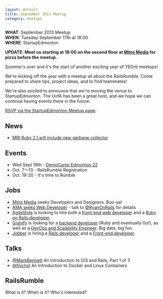 ```yaml
---
layout: default
title: September 2013 Meetup
category: meetups
---
```


**WHAT**: September 2013 Meetup  
**WHEN**: Tuesday September 17th at 18:00  
**WHERE**: StartupEdmonton  

**UPDATE: Meet us starting at 18:00 on the second floor at [Mitre Media](http://mitremedia.com/) for pizza before the meetup.**

Summer's over and it's the start of another exciting year of YEGrb meetups!

We're kicking off the year with a meetup all about the RailsRumble. Come prepared to share tips, project ideas, and to find teammates!

We're also excited to announce that we're moving the venue to StartupEdmonton. The UofA has been a great host, and we hope we can continue having events there in the future.

[RSVP via the StartupEdmonton Meetup page](http://www.meetup.com/startupedmonton/events/138173042/).

## News

 * [MRI Ruby 2.1 will include new garbage collector](http://www.infoq.com/news/2013/09/ruby-2-1-gc-revamp)

## Events

 * Wed Sept 19th - [DemoCamp Edmonton 22](http://www.meetup.com/startupedmonton/events/137164032/)
 * Oct. 7—13 - RailsRumble Registration
 * Oct. 19-20 - It's time to Rumble

## Jobs

 * [Mitre Media](http://mitremedia.com) seeks Developers and Designers. Boo-ya!
 * [AMA seeks Web Developer](http://careers.stackoverflow.com/jobs/39399/web-developer-iii-alberta-motor-association?a=M3anUN4k&searchTerm=AMA) - talk to [@RyanOnRails](https://twitter.com/ryanonrails) for details
 * [AgileStyle](http://www.agilestyle.com/) is looking to hire both a [front-end web developer](http://www.agilestyle.com/careers) and a [Ruby on Rails developer](http://www.agilestyle.com/careers).
 * [Granify](http://granify.com/) is looking for a [backend developer](http://granify.com/careers/backend-developer/) (Ruby and eventually Go!), as well as a [DevOps and Scalability Engineer](http://granify.com/careers/devops-engineer/). Big data, big fun.
 * [Jobber](http://getjobber.com/) is hiring a [Rails developer](http://getjobber.com/jobs/rails_developer) and a [Front-end developer](http://getjobber.com/jobs/frontend_developer).

## Talks

* [@MarkBennett](http://twitter.com/markbennett) An Introduction to GIS and Rails, Part 1 of 3
* [@fnichol](http://twitter.com/fnichol) An Introduction to Docker and Linux Containers

## RailsRumble

What is it? When is it? Who's interested?
